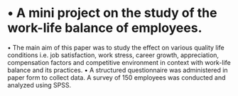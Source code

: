 # •	A mini project on the study of the work-life balance of employees.
•	The main aim of this paper was to study the effect on various quality life conditions i.e. job satisfaction, work stress, career growth, appreciation, compensation factors and competitive environment in context with work-life balance and its practices.
•	A structured questionnaire was administered in paper form to collect data. A survey of 150 employees was conducted and analyzed using SPSS.

